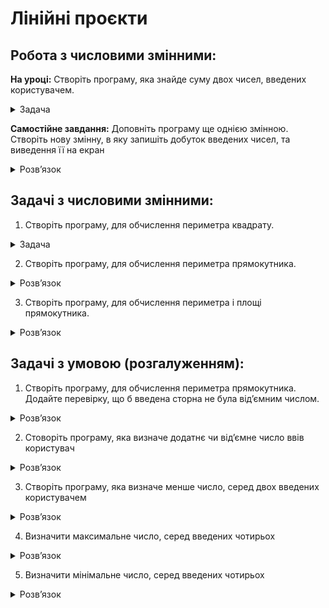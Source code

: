 # Лінійні проєкти


## Робота з числовими змінними: 

**На уроці:**
Створіть програму, яка знайде суму двох чисел, введених користувачем.
<details>
  <summary>
    Задача
  </summary>
  
  ```python
a = int(input("Введіть перше число:"))
b = int(input("Введіть друге число:"))
s = a+b
print("Сума:", s)  
  ```
</details>

**Самостійне завдання:**
Доповніть програму ще однією  змінною. Створіть нову змінну, в яку запишіть добуток введених чисел, та виведення її на екран
<details>
  <summary>
    Розвʼязок
  </summary>
  
  ```python
a = int(input("Введіть перше число:"))
b = int(input("Введіть друге число:"))
s = a+b
g = a*b
print("Сума:", s)
print("Добуток:", g)  
  ```
</details>


## Задачі з числовими змінними: 


1. Створіть програму, для обчислення периметра квадрату.
<details>
  <summary>
    Задача
  </summary>
  
  ```python
a = int(input("Введіть довжину сторони квадрата:"))
p = a*4
print("Периметр квадрата: ", p)  
  ```
</details>


2. Створіть програму, для обчислення периметра прямокутника.
<details>
  <summary>
    Розвʼязок
  </summary>
  
  ```python
a = int(input("Введіть довжину 1 сторони прямокутника:"))
b = int(input("Введіть довжину 2 сторони прямокутника:"))
p = (a+b)*2
print("Периметр прмокутника: ", p)  
  ```
</details>

3. Створіть програму, для обчислення периметра і площі прямокутника.
<details>
  <summary>
    Розвʼязок
  </summary>
  
  ```python
a = int(input("Введіть довжину 1 сторони прямокутника:"))
b = int(input("Введіть довжину 2 сторони прямокутника:"))
p = (a+b)*2
s = a*b
print("Периметр прмокутника: ", p)
print("Площа прмокутника: ", s)  
  ```
</details>


## Задачі з умовою (розгалуженням): 

1. Створіть програму, для обчислення периметра прямокутника. Додайте перевірку, що б введена сторна не була відʼємним числом.
<details>
  <summary>
    Розвʼязок
  </summary>
  
  ```python
d = int(input("Введіть довжину сторони квадрата:"))
if d <= 0:
    print('Довжина не може бути відʼємною')
else:
    p = d*4
    print("Периметр квадрата: ", p)  
  ```
</details>   

2. Стоворіть програму, яка визначе додатнє чи відʼємне число ввів користувач
<details>
  <summary>
    Розвʼязок
  </summary>
  
  ```python
d = int(input("Введіть число:"))

if d > 0:
    print('Число додатнє')
elif d < 0:
    print("Число відємне")
else:
    print('Число = 0')
  ```
</details>   

3. Створіть програму, яка визначе менше число, серед двох введених користувачем
<details>
  <summary>
    Розвʼязок
  </summary>
  
  ```python
d = int(input("Введіть число:"))

if d > 0:
    print('Число додатнє')
elif d < 0:
    print("Число відємне")
else:
    print('Число = 0')
  ```
</details>   

4. Визначити максимальне число, серед введених чотирьох
<details>
  <summary>
    Розвʼязок
  </summary>
  
  ```python
x1 = int(input("Введіть 1 число:"))
x2 = int(input("Введіть 2 число:"))
x3 = int(input("Введіть 3 число:"))
x4 = int(input("Введіть 4 число:"))

if x1 > x2:
    max = x1
else: 
    max = x2

if x3 > max:
    max = x3
    
if x4 > max:
    max = x4
    
print("Максимальне число: ", max)
  ```
</details>   

5. Визначити мінімальне число, серед введених чотирьох
<details>
  <summary>
    Розвʼязок
  </summary>
  
  ```python
x1 = int(input("Введіть 1 число:"))
x2 = int(input("Введіть 2 число:"))
x3 = int(input("Введіть 3 число:"))
x4 = int(input("Введіть 4 число:"))

if x1 < x2:
    min = x1
else: 
    min = x2

if x3 < min:
    min = x3
    
if x4 < min:
    min = x4
    
print("Мінімальне число: ", min)
  ```
</details>   
